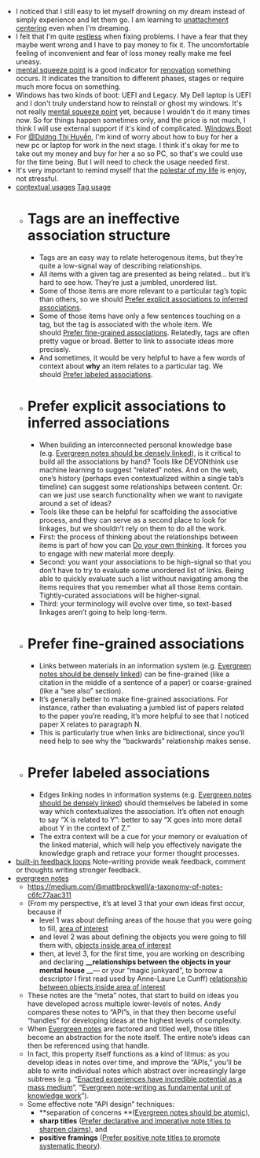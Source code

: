 - I noticed that I still easy to let myself drowning on my dream instead of simply experience and let them go. I am learning to [unattachment centering](<unattachment centering.md>) even when I'm dreaming. 
- I felt that I'm quite [restless](<restless.md>) when fixing problems. I have a fear that they maybe went wrong and I have to pay money to fix it. The uncomfortable feeling of inconvenient and fear of loss money really make me feel uneasy.
- [mental squeeze point](<mental squeeze point.md>) is a good indicator for [renovation](<renovation.md>) something occurs. It indicates the transition to different phases, stages or require much more focus on something.
- Windows has two kinds of boot: UEFI and Legacy. My Dell laptop is UEFI and I don't truly understand how to reinstall or ghost my windows. It's not really [mental squeeze point](<mental squeeze point.md>) yet, because I wouldn't do it many times now. So for things happen sometimes only, and the price is not much, I think I will use external support if it's kind of complicated. [Windows Boot](<Windows Boot.md>)
- For [@Dương Thị Huyền](<@Dương Thị Huyền.md>), I'm kind of worry about how to buy for her a new pc or laptop for work in the next stage. I think it's okay for me to take out my money and buy for her a so so PC, so that's we could use for the time being. But I will need to check the usage needed first.
- It's very important to remind myself that the [polestar of my life](<polestar of my life.md>) is enjoy, not stressful.
- [contextual usages](<contextual usages.md>) [Tag usage](<Tag usage.md>)
    - # Tags are an ineffective association structure
        - Tags are an easy way to relate heterogenous items, but they’re quite a low-signal way of describing relationships.
        - All items with a given tag are presented as being related… but it’s hard to see how. They’re just a jumbled, unordered list.
        - Some of those items are more relevant to a particular tag’s topic than others, so we should [Prefer explicit associations to inferred associations](https://notes.andymatuschak.org/z4RjXweCWNTdmHUFJpDCPmWVnwBEDbKviu9QJ).
        - Some of those items have only a few sentences touching on a tag, but the tag is associated with the whole item. We should [Prefer fine-grained associations](https://notes.andymatuschak.org/z68tVM68dEAuH4acs7HY6K76tTVzBdoBGKMZB). Relatedly, tags are often pretty vague or broad. Better to link to associate ideas more precisely.
        - And sometimes, it would be very helpful to have a few words of context about __why__ an item relates to a particular tag. We should [Prefer labeled associations](https://notes.andymatuschak.org/z7pGUpz2fQsHHUPbjThz85xXPvHwrmikAeYH4).
    - # Prefer explicit associations to inferred associations
        - When building an interconnected personal knowledge base (e.g. [Evergreen notes should be densely linked](https://notes.andymatuschak.org/z2HUE4ABbQjUNjrNemvkTCsLa1LPDRuwh1tXC)), is it critical to build all the associations by hand? Tools like DEVONthink use machine learning to suggest “related” notes. And on the web, one’s history (perhaps even contextualized within a single tab’s timeline) can suggest some relationships between content. Or: can we just use search functionality when we want to navigate around a set of ideas?
        - Tools like these can be helpful for scaffolding the associative process, and they can serve as a second place to look for linkages, but we shouldn’t rely on them to do all the work.
        - First: the process of thinking about the relationships between items is part of how you can [Do your own thinking](https://notes.andymatuschak.org/z4enRPbLXdD8X8hCfVjaRkcGkronvhcfrgSQw). It forces you to engage with new material more deeply.
        - Second: you want your associations to be high-signal so that you don’t have to try to evaluate some unordered list of links. Being able to quickly evaluate such a list without navigating among the items requires that you remember what all those items contain. Tightly-curated associations will be higher-signal.
        - Third: your terminology will evolve over time, so text-based linkages aren’t going to help long-term.
    - # Prefer fine-grained associations
        - Links between materials in an information system (e.g. [Evergreen notes should be densely linked](https://notes.andymatuschak.org/z2HUE4ABbQjUNjrNemvkTCsLa1LPDRuwh1tXC)) can be fine-grained (like a citation in the middle of a sentence of a paper) or coarse-grained (like a “see also” section).
        - It’s generally better to make fine-grained associations. For instance, rather than evaluating a jumbled list of papers related to the paper you’re reading, it’s more helpful to see that I noticed paper X relates to paragraph N.
        - This is particularly true when links are bidirectional, since you’ll need help to see why the “backwards” relationship makes sense.
    - # Prefer labeled associations
        - Edges linking nodes in information systems (e.g. [Evergreen notes should be densely linked](https://notes.andymatuschak.org/z2HUE4ABbQjUNjrNemvkTCsLa1LPDRuwh1tXC)) should themselves be labeled in some way which contextualizes the association. It’s often not enough to say “X is related to Y”: better to say “X goes into more detail about Y in the context of Z.”
        - The extra context will be a cue for your memory or evaluation of the linked material, which will help you effectively navigate the knowledge graph and retrace your former thought processes.
- [built-in feedback loops](<built-in feedback loops.md>) Note-writing provide weak feedback, comment or thoughts writing stronger feedback.
- [evergreen notes](<evergreen notes.md>)
    - https://medium.com/@mattbrockwell/a-taxonomy-of-notes-c6fc77aac311
    - (From my perspective, it’s at level 3 that your own ideas first occur, because if
        -  level 1 was about defining areas of the house that you were going to fill, [area of interest](<area of interest.md>) 
        - and level 2 was about defining the objects you were going to fill them with, [objects inside area of interest](<objects inside area of interest.md>)
        - then, at level 3, for the first time, you are working on describing and declaring **__relationships between the objects in your mental house** __— or your “magic junkyard”, to borrow a descriptor I first read used by Anne-Laure Le Cunff) [relationship between objects inside area of interest ](<relationship between objects inside area of interest .md>)
    - These notes are the “meta” notes, that start to build on ideas you have developed across multiple lower-levels of notes. Andy compares these notes to “API”s, in that they then become useful “handles” for developing ideas at the highest levels of complexity.
    - When [Evergreen notes](https://notes.andymatuschak.org/Evergreen_notes) are factored and titled well, those titles become an abstraction for the note itself. The entire note’s ideas can then be referenced using that handle.
    - In fact, this property itself functions as a kind of litmus: as you develop ideas in notes over time, and improve the “APIs,” you’ll be able to write individual notes which abstract over increasingly large subtrees (e.g. “[Enacted experiences have incredible potential as a mass medium](https://notes.andymatuschak.org/Enacted_experiences_have_incredible_potential_as_a_mass_medium)”, “[Evergreen note-writing as fundamental unit of knowledge work](https://notes.andymatuschak.org/Evergreen_note-writing_as_fundamental_unit_of_knowledge_work)”).
    - Some effective note “API design” techniques:
        - **separation of concerns **([Evergreen notes should be atomic](https://notes.andymatuschak.org/Evergreen_notes_should_be_atomic)),
        - **sharp titles** ([Prefer declarative and imperative note titles to sharpen claims](https://notes.andymatuschak.org/Prefer_declarative_and_imperative_note_titles_to_sharpen_claims)), and
        - **positive framings** ([Prefer positive note titles to promote systematic theory](https://notes.andymatuschak.org/Prefer_positive_note_titles_to_promote_systematic_theory)).
